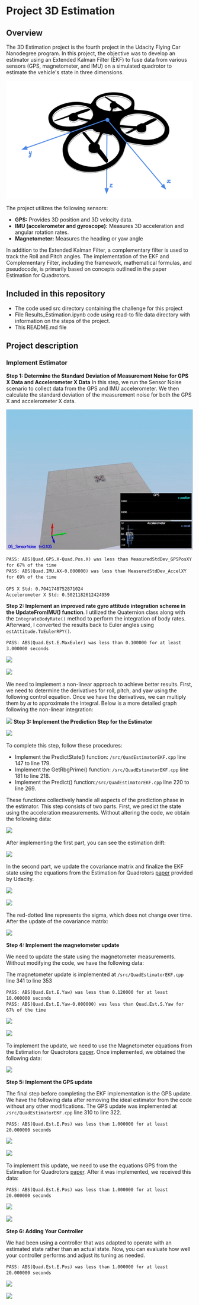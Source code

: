 
# Project 3D Estimation

## Overview

The 3D Estimation project is the fourth project in the Udacity Flying Car Nanodegree program. In this project, the objective was to develop an estimator using an Extended Kalman Filter (EKF) to fuse data from various sensors (GPS, magnetometer, and IMU) on a simulated quadrotor to estimate the vehicle's state in three dimensions.

![](https://github.com/1Px-Vision/UAV-Control-Physics-Informed-Machine-Learning/blob/main/Project_Estimation_EKF/EstimationProjectHeadingDroneImage.png)

The project utilizes the following sensors:

* **GPS:** Provides 3D position and 3D velocity data.
* **IMU (accelerometer and gyroscope):** Measures 3D acceleration and angular rotation rates.
* **Magnetometer:** Measures the heading or yaw angle

In addition to the Extended Kalman Filter, a complementary filter is used to track the Roll and Pitch angles. The implementation of the EKF and Complementary Filter, including the framework, mathematical formulas, and pseudocode, is primarily based on concepts outlined in the paper Estimation for Quadrotors.

## Included in this repository 

* The code used src directory containing the challenge for this project
* File Results_Estimation.ipynb code using read-to file data directory with information on the steps of the project.
* This README.md file

## Project description

### Implement Estimator

**Step 1: Determine the Standard Deviation of Measurement Noise for GPS X Data and Accelerometer X Data**
In this step, we run the Sensor Noise scenario to collect data from the GPS and IMU accelerometer. We then calculate the standard deviation of the measurement noise for both the GPS X and accelerometer X data.

![](https://github.com/1Px-Vision/UAV-Control-Physics-Informed-Machine-Learning/blob/main/Project_Estimation_EKF/Results/Scenario_1_Sensor_Noise.gif)

````
PASS: ABS(Quad.GPS.X-Quad.Pos.X) was less than MeasuredStdDev_GPSPosXY for 67% of the time
PASS: ABS(Quad.IMU.AX-0.000000) was less than MeasuredStdDev_AccelXY for 69% of the time

GPS X Std: 0.7041748752871024
Accelerometer X Std: 0.5021182612424959
````


**Step 2: Implement an improved rate gyro attitude integration scheme in the UpdateFromIMU() function**. I utilized the Quaternion class along with the 
````IntegrateBodyRate()```` method to perform the integration of body rates. Afterward, I converted the results back to Euler angles using 
````estAttitude.ToEulerRPY()````.

````
PASS: ABS(Quad.Est.E.MaxEuler) was less than 0.100000 for at least 3.000000 seconds
````

![](https://github.com/1Px-Vision/UAV-Control-Physics-Informed-Machine-Learning/blob/main/Project_Estimation_EKF/Results/Scenario_2_%20Attitude_Estimation.gif)

![](https://github.com/1Px-Vision/UAV-Control-Physics-Informed-Machine-Learning/blob/main/Project_Estimation_EKF/Results/Scenario_2_%20Attitude_Estimation.jpg)

We need to implement a non-linear approach to achieve better results. First, we need to determine the derivatives for roll, pitch, and yaw using the following control equation. Once we have the derivatives, we can multiply them by ````𝑑𝑡```` to approximate the integral. Below is a more detailed graph following the non-linear integration:

![](https://github.com/1Px-Vision/UAV-Control-Physics-Informed-Machine-Learning/blob/main/Project_Estimation_EKF/Results/Scenario_2_%20Attitude_Estimation_error.jpg)
**Step 3: Implement the Prediction Step for the Estimator**

![](https://github.com/1Px-Vision/UAV-Control-Physics-Informed-Machine-Learning/blob/main/Project_Estimation_EKF/Results/Scenario_3_Estimador_1.gif)

To complete this step, follow these procedures:

* Implement the PredictState() function: ````/src/QuadEstimatorEKF.cpp```` line 147 to line 179.
* Implement the GetRbgPrime() function: ````/src/QuadEstimatorEKF.cpp```` line 181 to line 218.
* Implement the Predict() function:````/src/QuadEstimatorEKF.cpp```` line 220 to line 269.
 
These functions collectively handle all aspects of the prediction phase in the estimator. This step consists of two parts. First, we predict the state using the acceleration measurements. Without altering the code, we obtain the following data:

![](https://github.com/1Px-Vision/UAV-Control-Physics-Informed-Machine-Learning/blob/main/Project_Estimation_EKF/Results/Scenario_3_%20Estimador_1.jpg)

After implementing the first part, you can see the estimation drift:

![](https://github.com/1Px-Vision/UAV-Control-Physics-Informed-Machine-Learning/blob/main/Project_Estimation_EKF/Results/Scenario_3_%20Estimador_1_drift.jpg)


In the second part, we update the covariance matrix and finalize the EKF state using the equations from the Estimation for Quadrotors [paper](https://github.com/1Px-Vision/UAV-Control-Physics-Informed-Machine-Learning/blob/main/Project_Estimation_EKF/Estimation_for_Quadrotors.pdf) provided by Udacity.

![](https://github.com/1Px-Vision/UAV-Control-Physics-Informed-Machine-Learning/blob/main/Project_Estimation_EKF/Results/Scenario_3_Estimador_2.gif)

![](https://github.com/1Px-Vision/UAV-Control-Physics-Informed-Machine-Learning/blob/main/Project_Estimation_EKF/Results/Scenario_3_%20Estimador_2.jpg)

The red-dotted line represents the sigma, which does not change over time. After the update of the covariance matrix:

![](https://github.com/1Px-Vision/UAV-Control-Physics-Informed-Machine-Learning/blob/main/Project_Estimation_EKF/Results/Scenario_3_%20Estimador_2_Predictor.jpg)

**Step 4: Implement the magnetometer update**

We need to update the state using the magnetometer measurements. Without modifying the code, we have the following data:

The magnetometer update is implemented at ````/src/QuadEstimatorEKF.cpp```` line 341 to line 353
````
PASS: ABS(Quad.Est.E.Yaw) was less than 0.120000 for at least 10.000000 seconds
PASS: ABS(Quad.Est.E.Yaw-0.000000) was less than Quad.Est.S.Yaw for 67% of the time
````

![](https://github.com/1Px-Vision/UAV-Control-Physics-Informed-Machine-Learning/blob/main/Project_Estimation_EKF/Results/Scenario_4_Magnetometer.gif)

![](https://github.com/1Px-Vision/UAV-Control-Physics-Informed-Machine-Learning/blob/main/Project_Estimation_EKF/Results/Scenario_4_Mag_1.jpg)

To implement the update, we need to use the Magnetometer equations from the Estimation for Quadrotors [paper](https://github.com/1Px-Vision/UAV-Control-Physics-Informed-Machine-Learning/blob/main/Project_Estimation_EKF/Estimation_for_Quadrotors.pdf). Once implemented, we obtained the following data:

![](https://github.com/1Px-Vision/UAV-Control-Physics-Informed-Machine-Learning/blob/main/Project_Estimation_EKF/Results/Scenario_4_Mag_2.jpg)

**Step 5: Implement the GPS update**

The final step before completing the EKF implementation is the GPS update. We have the following data after removing the ideal estimator from the code without any other modifications. The GPS update was implemented at ````/src/QuadEstimatorEKF.cpp```` line 310 to line 322. 

````
PASS: ABS(Quad.Est.E.Pos) was less than 1.000000 for at least 20.000000 seconds
````

![](https://github.com/1Px-Vision/UAV-Control-Physics-Informed-Machine-Learning/blob/main/Project_Estimation_EKF/Results/Scenario_5_GPS.gif)

![](https://github.com/1Px-Vision/UAV-Control-Physics-Informed-Machine-Learning/blob/main/Project_Estimation_EKF/Results/Scenario_5_GPS_1.jpg)

To implement this update, we need to use the equations GPS from the Estimation for Quadrotors [paper](https://github.com/1Px-Vision/UAV-Control-Physics-Informed-Machine-Learning/blob/main/Project_Estimation_EKF/Estimation_for_Quadrotors.pdf). After it was implemented, we received this data:

````
PASS: ABS(Quad.Est.E.Pos) was less than 1.000000 for at least 20.000000 seconds
````

![](https://github.com/1Px-Vision/UAV-Control-Physics-Informed-Machine-Learning/blob/main/Project_Estimation_EKF/Results/Scenario_5_GPS_Control.gif)

![](https://github.com/1Px-Vision/UAV-Control-Physics-Informed-Machine-Learning/blob/main/Project_Estimation_EKF/Results/Scenario_5_GPS_2.jpg)

**Step 6: Adding Your Controller**

We had been using a controller that was adapted to operate with an estimated state rather than an actual state. Now, you can evaluate how well your controller performs and adjust its tuning as needed.

````
PASS: ABS(Quad.Est.E.Pos) was less than 1.000000 for at least 20.000000 seconds
````

![](https://github.com/1Px-Vision/UAV-Control-Physics-Informed-Machine-Learning/blob/main/Project_Estimation_EKF/Results/Scenario_6_Control.gif)

![](https://github.com/1Px-Vision/UAV-Control-Physics-Informed-Machine-Learning/blob/main/Project_Estimation_EKF/Results/Scenario_6_Control.jpg)

